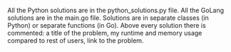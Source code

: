 All the Python solutions are in the python_solutions.py file.
All the GoLang solutions are in the main.go file.
Solutions are in separate classes (in Python) or separate functions (in Go).
Above every solution there is commented: a title of the problem, my runtime and memory usage compared to rest of users, link to the problem.